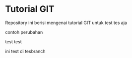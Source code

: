# Tutorial GIT

Repository ini berisi mengenai tutorial GIT untuk test tes aja


contoh perubahan


test test

ini test di tesbranch